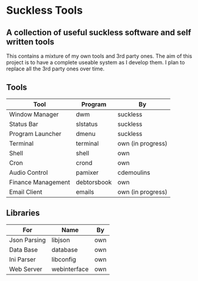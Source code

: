 # Suckless Tools
## A collection of useful suckless software and self written tools
This contains a mixture of my own tools and 3rd party ones. The aim of this project is to have a complete useable system as I develop them. I plan to replace all the 3rd party ones over time.

## Tools
| Tool | Program | By |
| -- | -- | -- |
| Window Manager | dwm | suckless |
| Status Bar | slstatus | suckless |
| Program Launcher | dmenu | suckless |
| Terminal | terminal | own (in progress) |
| Shell | shell | own |
| Cron | crond | own |
| Audio Control | pamixer | cdemoulins |
| Finance Management | debtorsbook | own |
| Email Client | emails | own (in progress) |

## Libraries
| For | Name | By |
| -- | -- | -- |
| Json Parsing | libjson | own |
| Data Base | database | own |
| Ini Parser | libconfig | own |
| Web Server | webinterface | own |

